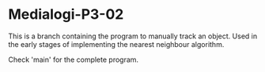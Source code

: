 # Medialogi-P3-02
This is a branch containing the program to manually track an object. 
Used in the early stages of implementing the nearest neighbour algorithm.

Check 'main' for the complete program.
